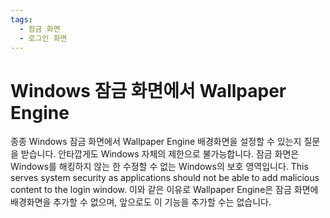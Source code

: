 ```yaml
---
tags:
  - 잠금 화면
  - 로그인 화면
---
```


# Windows 잠금 화면에서 Wallpaper Engine

종종 Windows 잠금 화면에서 Wallpaper Engine 배경화면을 설정할 수 있는지 질문을 받습니다. 안타깝게도 Windows 자체의 제한으로 불가능합니다. 잠금 화면은 Windows를 해킹하지 않는 한 수정할 수 없는 Windows의 보호 영역입니다. This serves system security as applications should not be able to add malicious content to the login window. 이와 같은 이유로 Wallpaper Engine은 잠금 화면에 배경화면을 추가할 수 없으며, 앞으로도 이 기능을 추가할 수는 없습니다.